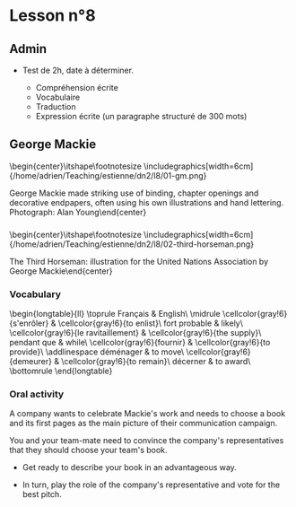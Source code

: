 # Lesson n°8




## Admin

* Test de 2h, date à déterminer.

  - Compréhension écrite
  - Vocabulaire
  - Traduction
  - Expression écrite (un paragraphe structuré de 300 mots)

## George Mackie

 \begin{center}\itshape\footnotesize
\includegraphics[width=6cm]{/home/adrien/Teaching/estienne/dn2/l8/01-gm.png}

George Mackie made striking use of binding, chapter openings and decorative endpapers, often using his own illustrations and hand lettering. Photograph: Alan Young\end{center}

### 

 \begin{center}\itshape\footnotesize
\includegraphics[width=6cm]{/home/adrien/Teaching/estienne/dn2/l8/02-third-horseman.png}

The Third Horseman: illustration for the United Nations Association by George Mackie\end{center}
 
### Vocabulary


\begin{longtable}{ll}
\toprule
Français & English\\
\midrule
\cellcolor{gray!6}{s'enrôler} & \cellcolor{gray!6}{to enlist}\\
fort probable & likely\\
\cellcolor{gray!6}{le ravitaillement} & \cellcolor{gray!6}{the supply}\\
pendant que & while\\
\cellcolor{gray!6}{fournir} & \cellcolor{gray!6}{to provide}\\
\addlinespace
déménager & to move\\
\cellcolor{gray!6}{demeurer} & \cellcolor{gray!6}{to remain}\\
décerner & to award\\
\bottomrule
\end{longtable}

### Oral activity

A company wants to celebrate Mackie's work and needs to choose a book and its first pages as the main picture of their communication campaign.

You and your team-mate need to convince the company's representatives that they should choose your team's book.

* Get ready to describe your book in an advantageous way.

* In turn, play the role of the company's representative and vote for the best pitch.

